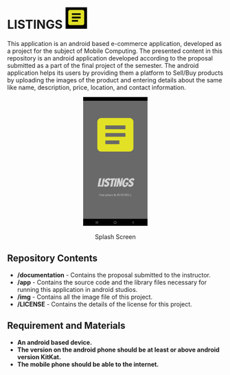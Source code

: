 # LISTINGS <img src = "https://github.com/akashsingh11596/LISTINGS/blob/master/img/Project_Logo.JPG" width="50" height="50">

This application is an android based e-commerce application, developed as a project for the subject of Mobile Computing. The presented content in this repository is an android application developed according to the proposal submitted as a part of the final project of the semester.
The android application helps its users by providing them a platform to Sell/Buy products by uploading the images of the product and entering details about the same like name, description, price, location, and contact information.

<p align="center">
<img src = "https://github.com/akashsingh11596/LISTINGS/blob/master/img/Splash_Screen.jpg" width= "150" height="300" >
</p>
<p align="center"> Splash Screen </p>



## Repository Contents
* **/documentation** - Contains the proposal submitted to the instructor.
* **/app** - Contains the source code and the library files necessary for running this application in android studios.
* **/img** - Contains all the image file of this project.
* **/LICENSE** - Contains the details of the license for this project.



## Requirement and Materials
* **An android based device.**
* **The version on the android phone should be at least or above android version KitKat.**
* **The mobile phone should be able to the internet.**
